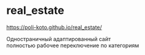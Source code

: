 # real_estate  
https://poli-koto.github.io/real_estate/

Одностраничный адаптированный сайт  
полностью рабочее переключение по категориям
